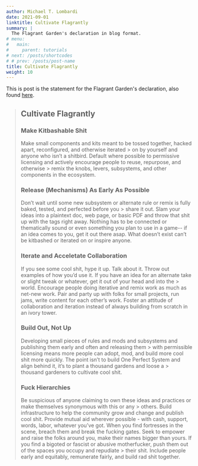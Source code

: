 ```yaml
---
author: Michael T. Lombardi
date: 2021-09-01
linktitle: Cultivate Flagrantly
summary: |
  The Flagrant Garden's declaration in blog format.
# menu:
#   main:
#     parent: tutorials
# next: /posts/shortcodes
# # prev: /posts/post-name
title: Cultivate Flagrantly
weight: 10
---
```


This is post is the statement for the Flagrant Garden's declaration, also found [here](/cultivation).

> ## Cultivate Flagrantly
>
> ### Make Kitbashable Shit
>
> Make small components and kits meant to be tossed together, hacked apart, reconfigured, and otherwise iterated > on by yourself and anyone who isn’t a shitbird.
> Default where possible to permissive licensing and actively encourage people to reuse, repurpose, and otherwise > remix the knobs, levers, subsystems, and other components in the ecosystem.
>
> ### Release (Mechanisms) As Early As Possible
>
> Don’t wait until some new subsystem or alternate rule or remix is fully baked, tested, and perfected before you > share it out.
> Slam your ideas into a plaintext doc, web page, or basic PDF and throw that shit up with the tags right away.
> Nothing has to be connected or thematically sound or even something you plan to use in a game--
> if an idea comes to you, get it out there asap.
> What doesn’t exist can’t be kitbashed or iterated on or inspire anyone.
>
> ### Iterate and Acceletate Collaboration
>
> If you see some cool shit, hype it up.
> Talk about it.
> Throw out examples of how you’d use it.
> If you have an idea for an alternate take or slight tweak or whatever, get it out of your head and into the > world.
> Encourage people doing iterative and remix work as much as net-new work.
> Pair and party up with folks for small projects, run jams, write content for each other’s work.
> Foster an attitude of collaboration and iteration instead of always building from scratch in an ivory tower.
>
> ### Build Out, Not Up
>
> Developing small pieces of rules and mods and subsystems and publishing them early and often and releasing them > with permissible licensing means more people can adopt, mod, and build more cool shit more quickly.
> The point isn’t to build One Perfect System and align behind it, it’s to plant a thousand gardens and loose a > thousand gardeners to cultivate cool shit.
>
> ### Fuck Hierarchies
>
> Be suspicious of anyone claiming to own these ideas and practices or make themselves synonymous with this or any > others.
> Build infrastructure to help the community grow and change and publish cool shit.
> Provide mutual aid wherever possible - with cash, support, words, labor, whatever you’ve got.
> When you find fortresses in the scene, breach them and break the fucking gates.
> Seek to empower and raise the folks around you, make their names bigger than yours.
> If you find a bigoted or fascist or abusive motherfucker, push them out of the spaces you occupy and repudiate > their shit.
> Include people early and equitably, remunerate fairly, and build rad shit together.
